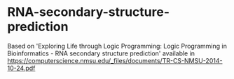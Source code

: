 # RNA-secondary-structure-prediction
Based on 'Exploring Life through Logic Programming: Logic Programming in Bioinformatics -  RNA secondary  structure prediction' available in https://computerscience.nmsu.edu/_files/documents/TR-CS-NMSU-2014-10-24.pdf

